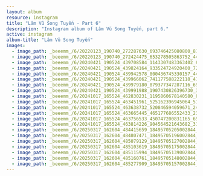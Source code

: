 ```yaml
---
layout: album
resource: instagram
title: "Lâm Vũ Song Tuyến - Part 6"
description: "Instagram album of Lâm Vũ Song Tuyến, part 6."
active: instagram
album-title: "Lâm Vũ Song Tuyến"
images:
  - image_path: _beeemm_/6/20220123_190740_272287630_693746425080800_8184201227368274890_n.jpg
  - image_path: _beeemm_/6/20220123_190740_272424475_653278505863752_4471833045892848306_n.jpg
  - image_path: _beeemm_/6/20240421_190524_439708584_1143307483363402_6527713003473734596_n.jpg
  - image_path: _beeemm_/6/20240421_190524_439824164_933524724920400_7268705304456428386_n.jpg
  - image_path: _beeemm_/6/20240421_190524_439942578_800436745330157_4438679780910051769_n.jpg
  - image_path: _beeemm_/6/20240421_190524_439966062_741177588222118_4184514164132769440_n.jpg
  - image_path: _beeemm_/6/20240421_190524_439979180_879377347287116_6979038195048271954_n.jpg
  - image_path: _beeemm_/6/20240421_190524_439991988_1907430826396730_3268687421432796166_n.jpg
  - image_path: _beeemm_/6/20241017_165524_462830231_1195860678140580_8515131893826584015_n.jpg
  - image_path: _beeemm_/6/20241017_165524_463451961_525162396945064_5150340161197036250_n.jpg
  - image_path: _beeemm_/6/20241017_165524_463638732_520846594059671_2412247631476839675_n.jpg
  - image_path: _beeemm_/6/20241017_165524_463665445_465177686552433_2339068857493997840_n.jpg
  - image_path: _beeemm_/6/20241017_165524_463756533_450747200831165_653768544657455390_n.jpg
  - image_path: _beeemm_/6/20241017_165524_463814226_904564521643682_3179371884382725692_n.jpg
  - image_path: _beeemm_/6/20250317_162604_484415659_18495705205002844_7658144095823953817_n.jpg
  - image_path: _beeemm_/6/20250317_162604_484807471_18495705196002844_2942393882834218521_n.jpg
  - image_path: _beeemm_/6/20250317_162604_485079129_18495705127002844_7522824845885019454_n.jpg
  - image_path: _beeemm_/6/20250317_162604_485103619_18495705175002844_7347507494729381400_n.jpg
  - image_path: _beeemm_/6/20250317_162604_485115994_18495705139002844_7936650574485043812_n.jpg
  - image_path: _beeemm_/6/20250317_162604_485160761_18495705148002844_6161788885816725320_n.jpg
  - image_path: _beeemm_/6/20250317_162604_485277909_18495705157002844_7111552207276643837_n.jpg
---
```

